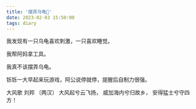 ```yaml
---
title: '摆弄乌龟🐢'
date: 2023-02-03 15:50:00
tags: diary
---
```

我发现有一只乌龟喜欢刺激，一只喜欢睡觉。

我帮阿妈拿工具。

我真不该摆弄乌龟。

铄铄一大早起来玩游戏，阿公说停就停，提醒后自制力很强。

大风歌
刘邦 〔两汉〕
大风起兮云飞扬，
威加海内兮归故乡，
安得猛士兮守四方！
